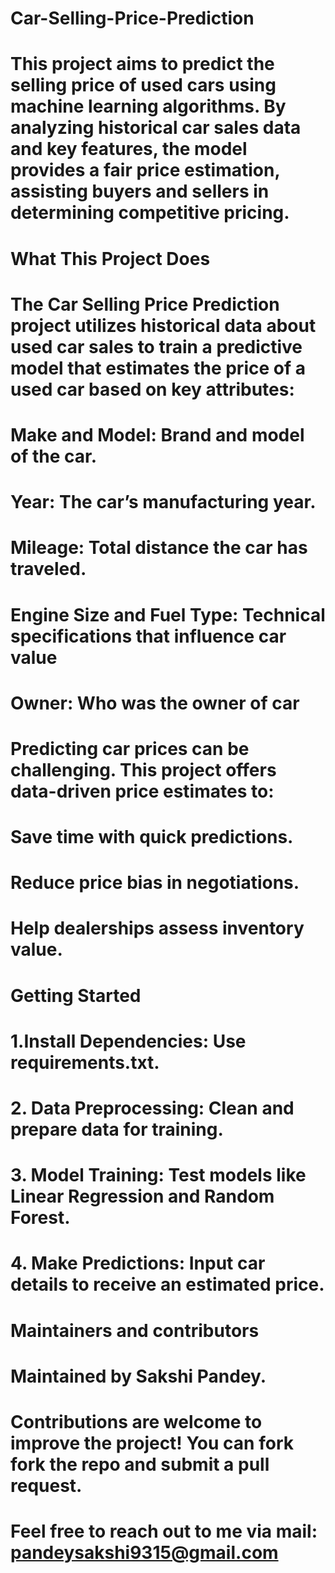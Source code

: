 # Car-Selling-Price-Prediction
# This project aims to predict the selling price of used cars using machine learning algorithms. By analyzing historical car sales data and key features, the model provides a fair price estimation, assisting buyers and sellers in determining competitive pricing.

# What This Project Does
# The Car Selling Price Prediction project utilizes historical data about used car sales to train a predictive model that estimates the price of a used car based on key attributes:
# Make and Model: Brand and model of the car.
# Year: The car’s manufacturing year.
# Mileage: Total distance the car has traveled.
# Engine Size and Fuel Type: Technical specifications that influence car value
# Owner: Who was the owner of car

# Predicting car prices can be challenging. This project offers data-driven price estimates to:
# Save time with quick predictions.
# Reduce price bias in negotiations.
# Help dealerships assess inventory value.

# Getting Started
# 1.Install Dependencies: Use requirements.txt.
# 2. Data Preprocessing: Clean and prepare data for training.
# 3. Model Training: Test models like Linear Regression and Random Forest.
# 4. Make Predictions: Input car details to receive an estimated price.

# Maintainers and contributors
# Maintained by Sakshi Pandey.
# Contributions are welcome to improve the project! You can fork fork the repo and submit a pull request.
# Feel free to reach out to me via mail: pandeysakshi9315@gmail.com
